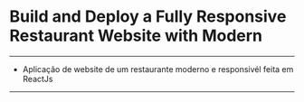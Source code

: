 # Build and Deploy a Fully Responsive Restaurant Website with Modern

---

- Aplicação de website de um restaurante moderno e responsivél feita em ReactJs

---

